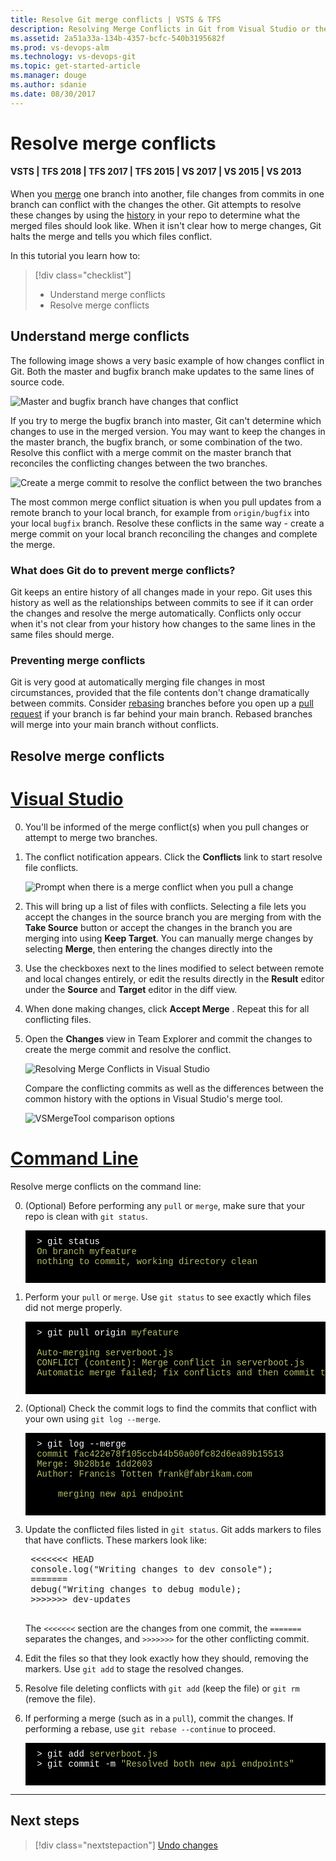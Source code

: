 ```yaml
---
title: Resolve Git merge conflicts | VSTS & TFS
description: Resolving Merge Conflicts in Git from Visual Studio or the command line.
ms.assetid: 2a51a33a-134b-4357-bcfc-540b3195682f
ms.prod: vs-devops-alm
ms.technology: vs-devops-git 
ms.topic: get-started-article
ms.manager: douge
ms.author: sdanie
ms.date: 08/30/2017
---
```


#  Resolve merge conflicts

#### VSTS | TFS 2018 | TFS 2017 | TFS 2015 | VS 2017 | VS 2015 | VS 2013

When you [merge](pulling.md) one branch into another, file changes from commits in one branch can conflict with the changes the other.
Git attempts to resolve these changes by using the [history](history.md) in your repo to determine what the merged files should look like.
When it isn't clear how to merge changes, Git halts the merge and tells you which files conflict. 

In this tutorial you learn how to:

> [!div class="checklist"]
> * Understand merge conflicts
> * Resolve merge conflicts

## Understand merge conflicts

The following image shows a very basic example of how changes conflict in Git. Both the master and bugfix branch make updates to the same lines of source code.

![Master and bugfix branch have changes that conflict](_img/merge-conflict.png)    

If you try to merge the bugfix branch into master, Git can't determine which changes to use in the merged version. You may want to keep the changes
in the master branch, the bugfix branch, or some combination of the two. Resolve this conflict with a merge commit on the master branch
that reconciles the conflicting changes between the two branches.

![Create a merge commit to resolve the conflict between the two branches](_img/merge-conflict-resolved.png)

The most common merge conflict situation is when you pull updates from a remote branch to your local branch, for example from `origin/bugfix` into your local `bugfix` branch.
Resolve these conflicts in the same way - create a merge commit on your local branch reconciling the changes and complete the merge.

### What does Git do to prevent merge conflicts?

Git keeps an entire history of all changes made in your repo. Git uses this history as well as the relationships between commits to see if it can order the changes and resolve the merge automatically. 
 Conflicts only occur when it's not clear from your history how changes to the same lines in the same files should merge.

### Preventing merge conflicts

Git is very good at automatically merging file changes in most circumstances, provided that the file contents don't change dramatically between commits.
Consider [rebasing](rebase.md) branches before you open up a [pull request](pullrequest.md) if your branch is far behind your main branch.
Rebased branches will merge into your main branch without conflicts.

## Resolve merge conflicts 

# [Visual Studio](#tab/visual-studio)

0. You'll be informed of the merge conflict(s) when you pull changes or attempt to merge two branches.   
0. The conflict notification appears. Click the **Conflicts** link to start resolve file conflicts.   
   
   ![Prompt when there is a merge conflict when you pull a change](_img/merge_prompt_vs.png)   

0. This will bring up a list of files with conflicts. Selecting a file lets you accept the changes in the source branch you are merging from with the **Take Source** button or accept the changes in the branch you are merging into using **Keep Target**. 
You can manually merge changes by selecting **Merge**, then entering the changes directly into the 
0. Use the checkboxes next to the lines modified to select between remote and local changes entirely, or edit the results directly in the **Result** editor under the **Source** and **Target** editor in the diff view.   
0. When done making changes, click **Accept Merge** . Repeat this for all conflicting files.
0. Open the **Changes** view in Team Explorer and commit the changes to create the merge commit and resolve the conflict.

   ![Resolving Merge Conflicts in Visual Studio](_img/vsmerge.gif)  

    Compare the conflicting commits as well as the differences between the common history with the options in Visual Studio's merge tool.   

    ![VSMergeTool comparison options](_img/vsmergeoptions.png)

# [Command Line](#tab/command-line)

Resolve merge conflicts on the command line:   

0. (Optional) Before performing any `pull` or `merge`, make sure that your repo is clean with `git status`. 

    <pre style="color:white;background-color:black;font-family:Consolas,Courier,monospace;padding:10px">
    &gt; git status
    <font color="#b5bd68">On branch myfeature
    nothing to commit, working directory clean</font>
    </pre>

0. Perform your `pull` or `merge`. Use `git status` to see exactly which files did not merge properly.

    <pre style="color:white;background-color:black;font-family:Consolas,Courier,monospace;padding:10px">
    &gt; git pull origin <font color="#b5bd68">myfeature </font>   
    
    <font color="#b5bd68">Auto-merging serverboot.js
    CONFLICT (content): Merge conflict in serverboot.js
    Automatic merge failed; fix conflicts and then commit the result</font>
    </pre>

0. (Optional) Check the commit logs to find the commits that conflict with your own using `git log --merge`. 

    <pre style="color:white;background-color:black;font-family:Consolas,Courier,monospace;padding:10px">
    &gt; git log --merge
    <font color="#b5bd68">commit fac422e78f105ccb44b50a00fc82d6ea89b15513
    Merge: 9b28b1e 1dd2603
    Author: Francis Totten frank@fabrikam.com
    
        merging new api endpoint</font>
    </pre>   

0. Update the conflicted files listed in `git status`. Git adds markers to files that have conflicts. These markers look like:   
   
    <pre>
    &lt;&lt;&lt;&lt;&lt;&lt;&lt; HEAD
    console.log("Writing changes to dev console");
    =======
    debug("Writing changes to debug module);
    &gt;&gt;&gt;&gt;&gt;&gt;&gt; dev-updates
    </pre>

    The `<<<<<<<` section are the changes from one commit, the `=======` separates the changes, and `>>>>>>>` for the other conflicting commit.   

0. Edit the files so that they look exactly how they should, removing the markers. Use `git add` to stage the resolved changes.
0. Resolve file deleting conflicts with `git add` (keep the file) or `git rm` (remove the file).
0. If performing a merge (such as in a `pull`), commit the changes. If performing a rebase, use `git rebase --continue` to proceed.

    <pre style="color:white;background-color:black;font-family:Consolas,Courier,monospace;padding:10px">
    &gt; git add <font color="#b5bd68">serverboot.js</font>
    &gt; git commit -m <font color="#b5bd68">"Resolved both new api endpoints"</font>
    </pre>

---

## Next steps

> [!div class="nextstepaction"]
> [Undo changes](undo.md)


